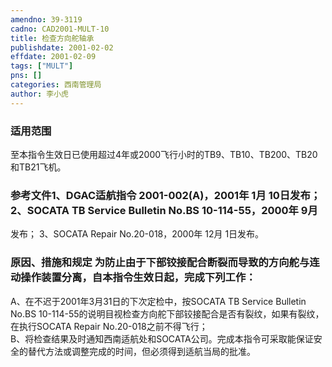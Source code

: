 ```yaml
---
amendno: 39-3119  
cadno: CAD2001-MULT-10  
title: 检查方向舵轴承  
publishdate: 2001-02-02  
effdate: 2001-02-09  
tags: ["MULT"]  
pns: []  
categories: 西南管理局  
author: 李小虎  
---
```

  
### 适用范围  
至本指令生效日已使用超过4年或2000飞行小时的TB9、TB10、TB200、TB20和TB21飞机。  
  
<!--more-->  
### 参考文件1、DGAC适航指令 2001-002(A)，2001年 1月 10日发布； 2、SOCATA TB Service Bulletin No.BS 10-114-55，2000年 9月  
发布； 3、SOCATA  Repair No.20-018，2000年 12月 1日发布。  
  
### 原因、措施和规定 为防止由于下部铰接配合断裂而导致的方向舵与连动操作装置分离，自本指令生效日起，完成下列工作：  
A、在不迟于2001年3月31日的下次定检中，按SOCATA  TB Service Bulletin No.BS 10-114-55的说明目视检查方向舵下部铰接配合是否有裂纹，如果有裂纹，在执行SOCATA  Repair No.20-018之前不得飞行；  
B、将检查结果及时通知西南适航处和SOCATA公司。完成本指令可采取能保证安全的替代方法或调整完成的时间，但必须得到适航当局的批准。  
    
